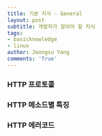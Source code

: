 ```yaml
---
title: 기본 지식 - General
layout: post
subtitle: 개발자가 알아야 할 지식
tags:
- basicknowledge
- linux
author: Jeongsu Yang
comments: 'True'
---
```


### HTTP 프로토콜

### HTTP 메소드별 특징

### HTTP 에러코드
